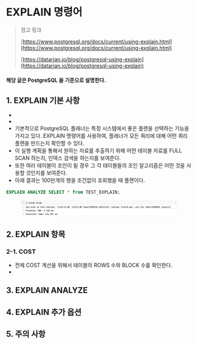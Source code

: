 # EXPLAIN 명령어

> 참고 링크&#x20;
>
> [https://www.postgresql.org/docs/current/using-explain.html](https://www.postgresql.org/docs/current/using-explain.html)
>
> [https://datarian.io/blog/postgresql-using-explain](https://datarian.io/blog/postgresql-using-explain)

#### 해당 글은 PostgreSQL 을 기준으로 설명한다.&#x20;

## 1. EXPLAIN 기본 사항

*
*
* 기본적으로 PostgreSQL 플래너는 특정 시스템에서 좋은 플랜을 선택하는 기능을 가지고 있다. EXPLAIN 명령어를 사용하여, 플래너가 모든 쿼리에 대해 어떤 쿼리 플랜을 만드는지 확인할 수 있다.&#x20;
* 이 실행 계획을 통해서 원하는 자료를 추출하기 위해 어떤 테이블 자료를 FULL SCAN 하는지, 인덱스 검색을 하는지를 보여준다.&#x20;
* 또한 여러 테이블이 조인이 될 경우 그 각 테이블들의 조인 알고리즘은 어떤 것을 사용할 것인지를 보여준다.
* 아래 결과는 100만개의 행을 조건없이 조회했을 때 플랜이다.&#x20;

```sql
EXPLAIN ANALYZE SELECT * from TEST_EXPLAIN;
```

<figure><img src="../../.gitbook/assets/image (2) (1) (1) (1) (1) (1) (1) (1) (1) (1) (1).png" alt=""><figcaption></figcaption></figure>

## 2. EXPLAIN 항목

### 2-1. COST&#x20;

* 전체 COST 계산을 위해서 테이블의 ROWS 수와 BLOCK 수를 확인한다.&#x20;
*

## 3. EXPLAIN ANALYZE

## 4. EXPLAIN 추가 옵션

## 5. 주의 사항&#x20;

